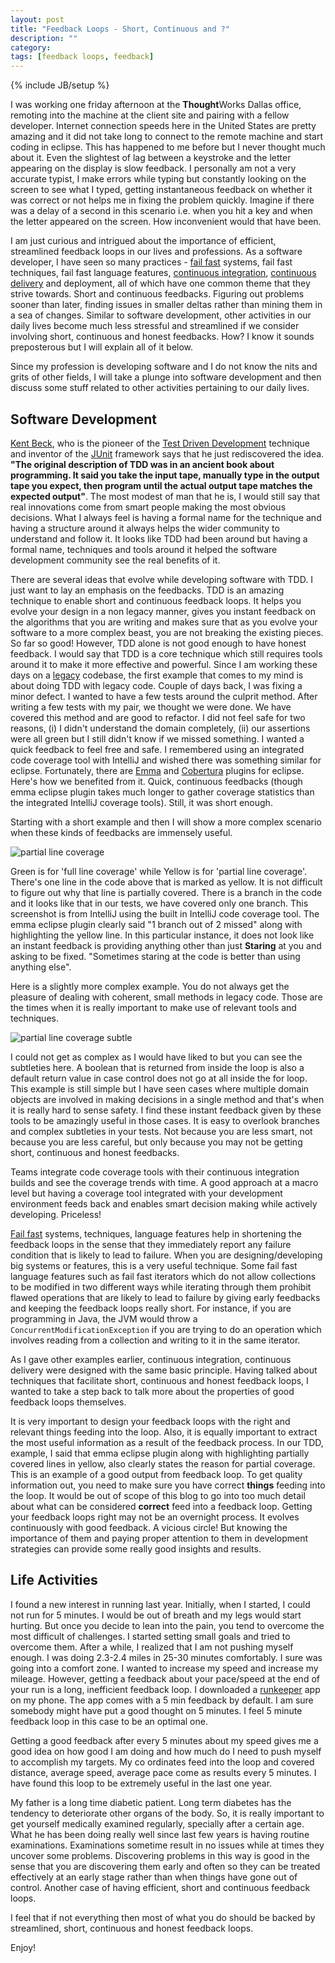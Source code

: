 ```yaml
---
layout: post
title: "Feedback Loops - Short, Continuous and ?"
description: ""
category: 
tags: [feedback loops, feedback]
---
```

{% include JB/setup %}

I was working one friday afternoon at the **Thought**Works Dallas office, remoting into the machine at the client site and pairing with a fellow developer. Internet connection speeds here in the United States are pretty amazing and it did not take long to connect to the remote machine and start coding in eclipse. This has happened to me before but I never thought much about it. Even the slightest of lag between a keystroke and the letter appearing on the display is slow feedback. I personally am not a very accurate typist, I make errors while typing but constantly looking on the screen to see what I typed, getting instantaneous feedback on whether it was correct or not helps me in fixing the problem quickly. Imagine if there was a delay of a second in this scenario i.e. when you hit a key and when the letter appeared on the screen. How inconvenient would that have been. 

I am just curious and intrigued about the importance of efficient, streamlined feedback loops in our lives and professions. As a software developer, I have seen so many practices - [fail fast][FF] systems, fail fast techniques, fail fast language features, [continuous integration][CI], [continuous delivery][CD] and deployment, all of which have one common theme that they strive towards. Short and continuous feedbacks. Figuring out problems sooner than later, finding issues in smaller deltas rather than mining them in a sea of changes. Similar to software development, other activities in our daily lives become much less stressful and streamlined if we consider involving short, continuous and honest feedbacks. How? I know it sounds preposterous but I will explain all of it below.

[FF]: http://en.wikipedia.org/wiki/Fail-fast
[CI]: http://martinfowler.com/articles/continuousIntegration.html
[CD]: http://en.wikipedia.org/wiki/Continuous_delivery

Since my profession is developing software and I do not know the nits and grits of other fields, I will take a plunge into software development and then discuss some stuff related to other activities pertaining to our daily lives. 

## Software Development

[Kent Beck][Kent], who is the pioneer of the [Test Driven Development][TDD] technique and inventor of the [JUnit][junit] framework says that he just rediscovered the idea. **"The original description of TDD was in an ancient book about programming. It said you take the input tape, manually type in the output tape you expect, then program until the actual output tape matches the expected output"**. The most modest of man that he is, I would still say that real innovations come from smart people making the most obvious decisions. What I always feel is having a formal name for the technique and having a structure around it always helps the wider community to understand and follow it. It looks like TDD had been around but having a formal name, techniques and tools around it helped the software development community see the real benefits of it. 

[TDD]: http://en.wikipedia.org/wiki/Test-driven_development
[Kent]: http://en.wikipedia.org/wiki/Kent_Beck
[junit]: https://github.com/KentBeck/junit

There are several ideas that evolve while developing software with TDD. I just want to lay an emphasis on the feedbacks. TDD is an amazing technique to enable short and continuous feedback loops. It helps you evolve your design in a non legacy manner, gives you instant feedback on the algorithms that you are writing and makes sure that as you evolve your software to a more complex beast, you are not breaking the existing pieces. So far so good! However, TDD alone is not good enough to have honest feedback. I would say that TDD is a core technique which still requires tools around it to make it more effective and powerful. Since I am working these days on a [legacy][legacy] codebase, the first example that comes to my mind is about doing TDD with legacy code. Couple of days back, I was fixing a minor defect. I wanted to have a few tests around the culprit method. After writing a few tests with my pair, we thought we were done. We have covered this method and are good to refactor. I did not feel safe for two reasons, (i) I didn't understand the domain completely, (ii) our assertions were all green but  I still didn't know if we missed something. I wanted a quick feedback to feel free and safe. I remembered using an integrated code coverage tool with IntelliJ and wished there was something similar for eclipse. Fortunately, there are [Emma][emma] and [Cobertura][cobertura] plugins for eclipse. Here's how we benefited from it. Quick, continuous feedbacks (though emma eclipse plugin takes much longer to gather coverage statistics than the integrated IntelliJ coverage tools). Still, it was short enough.

[emma]: http://emma.sourceforge.net/
[cobertura]: http://cobertura.sourceforge.net/
[legacy]: http://hackerboss.com/legacy-code/

Starting with a short example and then I will show a more complex scenario when these kinds of feedbacks are immensely useful.

![partial line coverage][partial]

[partial]: ../../../../assets/images/partial-line-coverage.png

Green is for 'full line coverage' while Yellow is for 'partial line coverage'. There's one line in the code above that is marked as yellow. It is not difficult to figure out why that line is partially covered. There is a branch in the code and it looks like that in our tests, we have covered only one branch. This screenshot is from IntelliJ using the built in IntelliJ code coverage tool. The emma eclipse plugin clearly said "1 branch out of 2 missed" along with highlighting the yellow line. In this particular instance, it does not look like an instant feedback is providing anything other than just **Staring** at you and asking to be fixed. "Sometimes staring at the code is better than using anything else".

Here is a slightly more complex example. You do not always get the pleasure of dealing with coherent, small methods in legacy code. Those are the times when it is really important to make use of relevant tools and techniques. 

![partial line coverage subtle][partial-subtle]

[partial-subtle]: ../../../../assets/images/partial-subtle.png

I could not get as complex as I would have liked to but you can see the subtleties here. A boolean that is returned from inside the loop is also a default return value in case control does not go at all inside the for loop. This example is still simple but I have seen cases where multiple domain objects are involved in making decisions in a single method and that's when it is really hard to sense safety. I find these instant feedback given by these tools to be amazingly useful in those cases. It is easy to overlook branches and complex subtleties in your tests. Not because you are less smart, not because you are less careful, but only because you may not be getting short, continuous and honest feedbacks.

Teams integrate code coverage tools with their continuous integration builds and see the coverage trends with time. A good approach at a macro level but having a coverage tool integrated with your development environment feeds back and enables smart decision making while actively developing. Priceless!

[Fail fast][FF] systems, techniques, language features help in shortening the feedback loops in the sense that they immediately report any failure condition that is likely to lead to failure. When you are designing/developing big systems or features, this is a very useful technique. Some fail fast language features such as fail fast iterators which do not allow collections to be modified in two different ways while iterating through them prohibit flawed operations that are likely to lead to failure by giving early feedbacks and keeping the feedback loops really short. For instance, if you are programming in Java, the JVM would throw a `ConcurrentModificationException` if you are trying to do an operation which involves reading from a collection and writing to it in the same iterator.

As I gave other examples earlier, continuous integration, continuous delivery were designed with the same basic principle. Having talked about techniques that facilitate short, continuous and honest feedback loops, I wanted to take a step back to talk more about the properties of good feedback loops themselves.

It is very important to design your feedback loops with the right and relevant things feeding into the loop. Also, it is equally important to extract the most useful information as a result of the feedback process. In our TDD, example, I said that emma eclipse plugin along with highlighting partially covered lines in yellow, also clearly states the reason for partial coverage. This is an example of a good output from feedback loop. To get quality information out, you need to make sure you have correct **things** feeding into the loop. It would be out of scope of this blog to go into too much detail about what can be considered **correct** feed into a feedback loop. Getting your feedback loops right may not be an overnight process. It evolves continuously with good feedback. A vicious circle! But knowing the importance of them and paying proper attention to them in development strategies can provide some really good insights and results.

## Life Activities

I found a new interest in running last year. Initially, when I started, I could not run for 5 minutes. I would be out of breath and my legs would start hurting. But once you decide to lean into the pain, you tend to overcome the most difficult of challenges. I started setting small goals and tried to overcome them. After a while, I realized that I am not pushing myself enough. I was doing 2.3-2.4 miles in 25-30 minutes comfortably. I sure was going into a comfort zone. I wanted to increase my speed and increase my mileage. However, getting a feedback about your pace/speed at the end of your run is a long, inefficient feedback loop. I downloaded a [runkeeper][runkeeper] app on my phone. The app comes with a 5 min feedback by default. I am sure somebody might have put a good thought on 5 minutes. I feel 5 minute feedback loop in this case to be an optimal one. 

[runkeeper]: http://runkeeper.com/home

Getting a good feedback after every 5 minutes about my speed gives me a good idea on how good I am doing and how much do I need to push myself to accomplish my targets. My co ordinates feed into the loop and covered distance, average speed, average pace come as results every 5 minutes. I have found this loop to be extremely useful in the last one year. 

My father is a long time diabetic patient. Long term diabetes has the tendency to deteriorate other organs of the body. So, it is really important to get yourself medically examined regularly, specially after a certain age. What he has been doing really well since last few years is having routine examinations. Examinations sometime result in no issues while at times they uncover some problems. Discovering problems in this way is good in the sense that you are discovering them early and often so they can be treated effectively at an early stage rather than when things have gone out of control. Another case of having efficient, short and continuous feedback loops. 

I feel that if not everything then most of what you do should be backed by streamlined, short, continuous and honest feedback loops.

Enjoy! 
